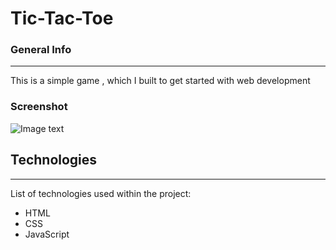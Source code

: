 # Tic-Tac-Toe

### General Info
***
This is a simple game , which I built to get started with web development
### Screenshot
![Image text](https://www.united-internet.de/fileadmin/user_upload/Brands/Downloads/Logo_IONOS_by.jpg)
## Technologies
***
List of technologies used within the project:
*  HTML
*  CSS
*  JavaScript
